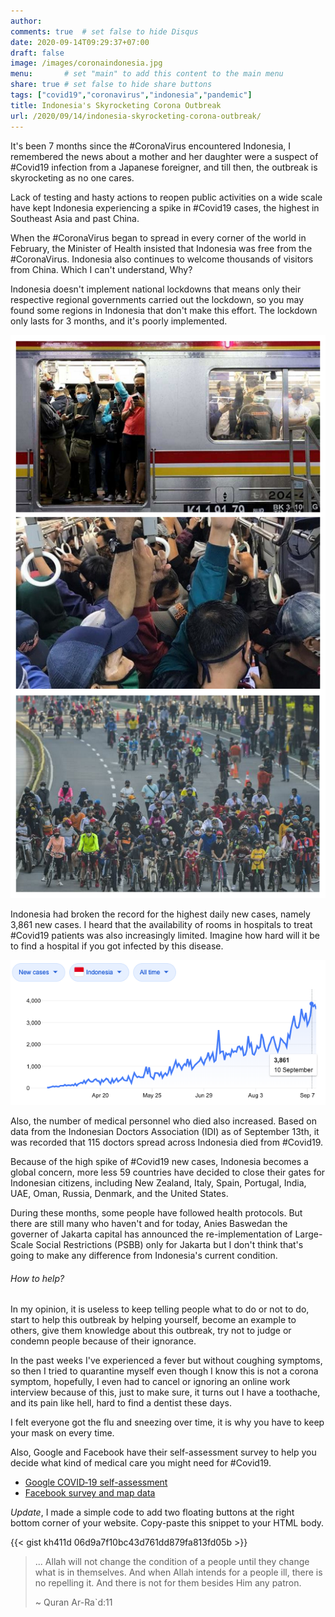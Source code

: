 ```yaml
---
author: 
comments: true	# set false to hide Disqus
date: 2020-09-14T09:29:37+07:00
draft: false
image: /images/coronaindonesia.jpg
menu: 		# set "main" to add this content to the main menu
share: true	# set false to hide share buttons
tags: ["covid19","coronavirus","indonesia","pandemic"]
title: Indonesia's Skyrocketing Corona Outbreak
url: /2020/09/14/indonesia-skyrocketing-corona-outbreak/
---
```


It's been 7 months since the #CoronaVirus encountered Indonesia, I remembered the news about a mother and her daughter were a suspect of #Covid19 infection from a Japanese foreigner, and till then, the outbreak is skyrocketing as no one cares.

Lack of testing and hasty actions to reopen public activities on a wide scale have kept Indonesia experiencing a spike in #Covid19 cases, the highest in Southeast Asia and past China.

When the #CoronaVirus began to spread in every corner of the world in February, the Minister of Health insisted that Indonesia was free from the #CoronaVirus. Indonesia also continues to welcome thousands of visitors from China. Which I can't understand, Why?

Indonesia doesn't implement national lockdowns that means only their respective regional governments carried out the lockdown, so you may found some regions in Indonesia that don't make this effort. The lockdown only lasts for 3 months, and it's poorly implemented. 

![indonesia pssb](/images/indonesiapsbb.png)

Indonesia had broken the record for the highest daily new cases, namely 3,861 new cases. I heard that the availability of rooms in hospitals to treat #Covid19 patients was also increasingly limited. Imagine how hard will it be to find a hospital if you got infected by this disease.

![corona spike record indonesia](/images/coronaspikerecordindonesia.png)

Also, the number of medical personnel who died also increased. Based on data from the Indonesian Doctors Association (IDI) as of September 13th, it was recorded that 115 doctors spread across Indonesia died from #Covid19.

Because of the high spike of #Covid19 new cases, Indonesia becomes a global concern, more less 59 countries have decided to close their gates for Indonesian citizens, including New Zealand, Italy, Spain, Portugal, India, UAE, Oman, Russia, Denmark, and the United States.

During these months, some people have followed health protocols. But there are still many who haven't and for today, Anies Baswedan the governer of Jakarta capital has announced the re-implementation of Large-Scale Social Restrictions (PSBB) only for Jakarta but I don't think that's going to make any difference from Indonesia's current condition. 

###### How to help?

In my opinion, it is useless to keep telling people what to do or not to do, start to help this outbreak by helping yourself, become an example to others, give them knowledge about this outbreak, try not to judge or condemn people because of their ignorance. 

In the past weeks I've experienced a fever but without coughing symptoms, so then I tried to quarantine myself even though I know this is not a corona symptom, hopefully, I even had to cancel or ignoring an online work interview because of this, just to make sure, it turns out I have a toothache, and its pain like hell, hard to find a dentist these days. 

I felt everyone got the flu and sneezing over time, it is why you have to keep your mask on every time.

Also, Google and Facebook have their self-assessment survey to help you decide what kind of medical care you might need for #Covid19.

- [Google COVID‑19 self-assessment](https://landing.google.com/screener/covid19)
- [Facebook survey and map data](https://covid-survey.dataforgood.fb.com/?regopm=IDN)

_Update_, I made a simple code to add two floating buttons at the right bottom corner of your website. Copy-paste this snippet to your HTML body.

{{< gist kh411d 06d9a7f10bc43d761dd879fa813fd05b >}}

> ... Allah will not change the condition of a people until they change what is in themselves. And when Allah intends for a people ill, there is no repelling it. And there is not for them besides Him any patron.
> 
> ~ Quran Ar-Ra\`d:11